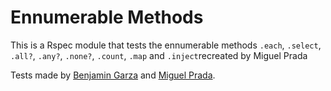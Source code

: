 # Ennumerable Methods

This is a Rspec module that tests the ennumerable methods `.each`, `.select`, `.all?`, `.any?`, `.none?`, `.count`, `.map` and `.inject`recreated by Miguel Prada

Tests made by [Benjamin Garza](https://github.com/BenjaminGarza) and [Miguel Prada](https://github.com/mapra99).
